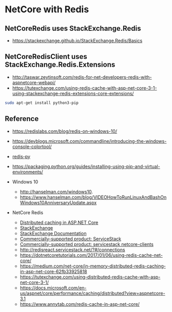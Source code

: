 # NetCore with Redis

## NetCoreRedis uses StackExchange.Redis

- https://stackexchange.github.io/StackExchange.Redis/Basics

## NetCoreRedisClient uses StackExchange.Redis.Extensions

- http://taswar.zeytinsoft.com/redis-for-net-developers-redis-with-aspnetcore-webapi/
- https://tutexchange.com/using-redis-cache-with-asp-net-core-3-1-using-stackexchange-redis-extensions-core-extensions/

```bash
sudo apt-get install python3-pip
```



## Reference

- https://redislabs.com/blog/redis-on-windows-10/
- https://devblogs.microsoft.com/commandline/introducing-the-windows-console-colortool/
- [redis-py](https://pypi.org/project/redis/)
- https://packaging.python.org/guides/installing-using-pip-and-virtual-environments/
  
- Windows 10 
  - http://hanselman.com/windows10.
  - https://www.hanselman.com/blog/VIDEOHowToRunLinuxAndBashOnWindows10AnniversaryUpdate.aspx
  
- NetCore Redis
  - [Distributed caching in ASP.NET Core](https://docs.microsoft.com/en-us/aspnet/core/performance/caching/distributed?view=aspnetcore-3.1#distributed-sql-server-cache)
  - [StackExchange](github.com/StackExchange/StackExchange.Redis)
  - [StackExchange Documentation](https://stackexchange.github.io/StackExchange.Redis/)
  - [Commercially-supported product: ServiceStack](github.com/ServiceStack/ServiceStack.Redis)
  - [Commercially-supported product: servicestack netcore-clients](https://docs.servicestack.net/netcore-clients)
  - http://redisreact.servicestack.net/?#/connections
  - https://dotnetcoretutorials.com/2017/01/06/using-redis-cache-net-core/
  - https://medium.com/net-core/in-memory-distributed-redis-caching-in-asp-net-core-62fb33925818
  - https://tutexchange.com/using-distributed-redis-cache-with-asp-net-core-3-1/
  - https://docs.microsoft.com/en-us/aspnet/core/performance/caching/distributed?view=aspnetcore-3.1
  - https://www.annytab.com/redis-cache-in-asp-net-core/

